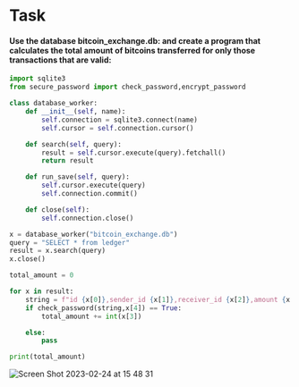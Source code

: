 # Task
#### Use the database bitcoin_exchange.db: and create a program that calculates the total amount of bitcoins transferred for only those transactions that are valid:


```.py
import sqlite3
from secure_password import check_password,encrypt_password

class database_worker:
    def __init__(self, name):
        self.connection = sqlite3.connect(name)
        self.cursor = self.connection.cursor()

    def search(self, query):
        result = self.cursor.execute(query).fetchall()
        return result

    def run_save(self, query):
        self.cursor.execute(query)
        self.connection.commit()

    def close(self):
        self.connection.close()

x = database_worker("bitcoin_exchange.db")
query = "SELECT * from ledger"
result = x.search(query)
x.close()

total_amount = 0

for x in result:
    string = f"id {x[0]},sender_id {x[1]},receiver_id {x[2]},amount {x[3]}"
    if check_password(string,x[4]) == True:
        total_amount += int(x[3])

    else:
        pass

print(total_amount)
```

![Screen Shot 2023-02-24 at 15 48 31](https://user-images.githubusercontent.com/112055140/221111233-3e78f3ac-9381-4f08-8d7e-a711bb8fe82c.png)

